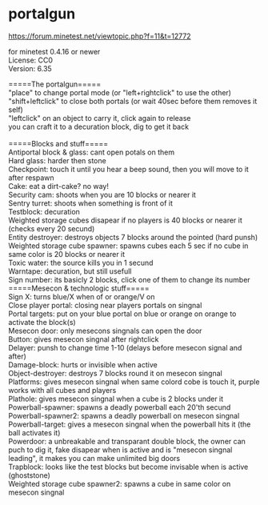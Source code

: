 # portalgun

https://forum.minetest.net/viewtopic.php?f=11&t=12772

for minetest 0.4.16 or newer<br>
License: CC0<br>
Version: 6.35<br>

=====The portalgun=====<br>
"place" to change portal mode (or "left+rightclick" to use the other)<br>
"shift+leftclick" to close both portals (or wait 40sec before them removes it self)<br>
"leftclick" on an object to carry it, click again to release<br>
you can craft it to a decuration block, dig to get it back<br>
<br>
=====Blocks and stuff=====<br>
Antiportal block & glass: cant open potals on them<br>
Hard glass: 		harder then stone<br>
Checkpoint: 		touch it until you hear a beep sound, then you will move to it after respawn<br>
Cake: 			eat a dirt-cake? no way!<br>
Security cam: 		shoots when you are 10 blocks or nearer it<br>
Sentry turret:		shoots when something is front of it<br>
Testblock: 		decuration<br>
Weighted storage cubes	disapear if no players is 40 blocks or nearer it (checks every 20 secund)<br>
Entity destroyer: 		destroys objects 7 blocks around the pointed (hard punsh)<br>
Weighted storage cube spawner: 	spawns cubes each 5 sec if no cube in same color is 20 blocks or nearer it<br>
Toxic water:		the source kills you in 1 secund<br>
Warntape:		decuration, but still usefull<br>
Sign number:		its basicly 2 blocks, click one of them to change its number<br>
=====Mesecon & technologic stuff=====<br>
Sign X:			turns blue/X when of or orange/V on<br>
Close player portal:		closing near players portals on singnal <br>
Portal targets:		put on your blue portal on blue or orange on orange to activate the block(s)<br>
Mesecon door:		only mesecons singnals can open the door<br>
Button: 			gives mesecon singnal after rightclick<br>
Delayer: 			punsh to change time 1-10 (delays before mesecon signal and after)<br>
Damage-block: 		hurts or invisible when active<br>
Object-destroyer: 		destroys 7 blocks round it on mesecon singnal<br>
Platforms: 		gives mesecon singnal when same colord cobe is touch it, purple works with all cubes and players<br>
Plathole: 			gives mesecon singnal when a cube is 2 blocks under it<br>
Powerball-spawner: 	spawns a deadly powerball each 20'th secund<br>
Powerball-spawner2: 	spawns a deadly powerball on mesecon singnal <br>
Powerball-target:		gives a mesecon singnal when the powerball hits it (the ball activates it)<br>
Powerdoor: 		a unbreakable and transparant double block, the owner can puch to dig it, fake disapear when is active and is "mesecon singnal  leading", it makes you can make unlimited big doors<br>
Trapblock: 		looks like the test blocks but become invisable when is active (ghoststone)<br>
Weighted storage cube spawner2: 	spawns a cube in same color on mesecon singnal<br>
